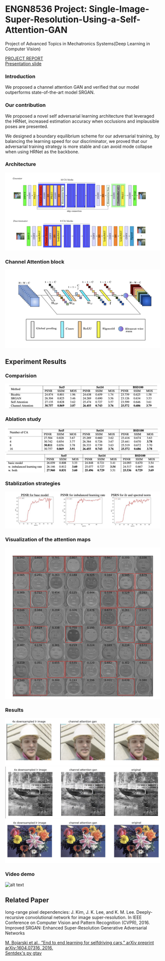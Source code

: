 # ENGN8536 Project: Single-Image-Super-Resolution-Using-a-Self-Attention-GAN

Project of Advanced Topics in Mechatronics Systems(Deep Learning in Computer Vision)

[PROJECT REPORT](https://github.com/redlessme/Single-Image-Super-Resolution-Using-a-Self-Attention-GAN/blob/master/8501_project_report.pdf)  
[Presentation slide](https://github.com/redlessme/Single-Image-Super-Resolution-Using-a-Self-Attention-GAN/blob/master/8501.pdf)  



### Introduction

We proposed a channel attention GAN and verified that our model outperforms state-of-the-art model SRGAN.

### Our contribution
We proposed a novel self adversarial learning architecture that leveraged the HRNet, increased estimation accuracy when occlusions and implausible poses are presented.

We designed a boundary equilibrium scheme for our adversarial training, by balancing the learning speed for our discriminator, we proved that our adversarial training strategy is more stable and can avoid mode collapse when using HRNet as the backbone.

### Architecture

![alt text](images/architecture.png)
### Channel Attention block
![alt text](images/ca.png)

## Experiment Results

### Comparision
![alt text](images/model.png)
### Ablation study
![alt text](images/ab1.png)
![alt text](images/ab2.png)
### Stablization strategies
![alt text](images/stable.png)
### Visualization of the attention maps
![alt text](images/visualization.png)
### Results
![alt text](images/r1.png)
![alt text](images/r2.png)
![alt text](images/r3.png)
### Video demo
![alt text](images/ezgif.com-gif-maker.gif)

## Related Paper
long-range pixel dependencies: J. Kim, J. K. Lee, and K. M. Lee. Deeply-recursive convolutional network for image super-resolution. In IEEE Conference on Computer Vision and Pattern Recognition (CVPR), 2016.
Improved SRGAN: Enhanced Super-Resolution Generative Adversarial Networks

[M. Bojarski et al., ”End to end learning for selfdriving
cars,” arXiv preprint arXiv:1604.07316, 2016.](https://arxiv.org/abs/1604.07316)  
[Sentdex's py gtav](https://github.com/Sentdex/pygta5)  


